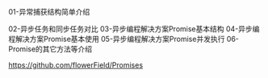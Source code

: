 01-异常捕获结构简单介绍

02-异步任务和同步任务对比
03-异步编程解决方案Promise基本结构
04-异步编程解决方案Promise基本使用
05-异步编程解决方案Promise并发执行
06-Promise的其它方法等介绍




https://github.com/flowerField/Promises